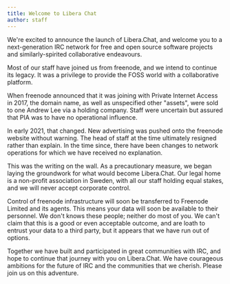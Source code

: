 ```yaml
---
title: Welcome to Libera Chat
author: staff
---
```


We're excited to announce the launch of Libera.Chat, and welcome you to a
next-generation IRC network for free and open source software projects and
similarly-spirited collaborative endeavours.

Most of our staff have joined us from freenode, and we intend to continue
its legacy. It was a privilege to provide the FOSS world with a collaborative
platform.

When freenode announced that it was joining with Private Internet Access in
2017, the domain name, as well as unspecified other "assets", were sold to one
Andrew Lee via a holding company. Staff were uncertain but assured that PIA
was to have no operational influence.

In early 2021, that changed. New advertising was pushed onto the freenode
website without warning. The head of staff at the time ultimately resigned
rather than explain. In the time since, there have been changes to network
operations for which we have received no explanation.

This was the writing on the wall. As a precautionary measure, we began laying
the groundwork for what would become Libera.Chat. Our legal home is a
non-profit association in Sweden, with all our staff holding equal stakes,
and we will never accept corporate control.

Control of freenode infrastructure will soon be transferred to Freenode Limited
and its agents. This means your data will soon be available to their personnel.
We don't knows these people; neither do most of you. We can't claim that this
is a good or even acceptable outcome, and are loath to entrust your data to a
third party, but it appears that we have run out of options.

Together we have built and participated in great communities with IRC, and
hope to continue that journey with you on Libera.Chat. We have courageous
ambitions for the future of IRC and the communities that we cherish.
Please join us on this adventure.
